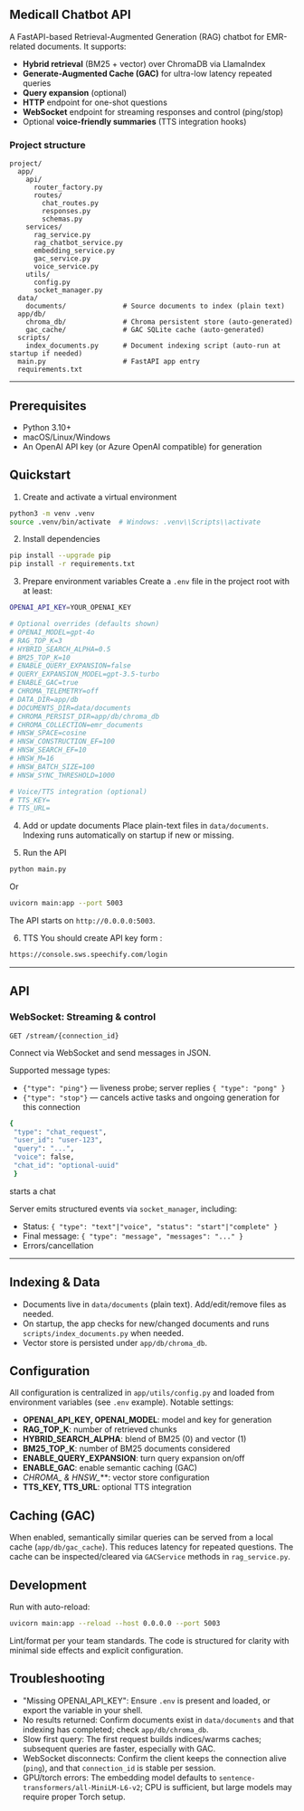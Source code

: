 ## Medicall Chatbot API

A FastAPI-based Retrieval-Augmented Generation (RAG) chatbot for EMR-related documents. It supports:
- **Hybrid retrieval** (BM25 + vector) over ChromaDB via LlamaIndex
- **Generate-Augmented Cache (GAC)** for ultra-low latency repeated queries
- **Query expansion** (optional)
- **HTTP** endpoint for one-shot questions
- **WebSocket** endpoint for streaming responses and control (ping/stop)
- Optional **voice-friendly summaries** (TTS integration hooks)

### Project structure
```
project/
  app/
    api/
      router_factory.py
      routes/
        chat_routes.py
        responses.py
        schemas.py
    services/
      rag_service.py
      rag_chatbot_service.py
      embedding_service.py
      gac_service.py
      voice_service.py
    utils/
      config.py
      socket_manager.py
  data/
    documents/              # Source documents to index (plain text)
  app/db/
    chroma_db/              # Chroma persistent store (auto-generated)
    gac_cache/              # GAC SQLite cache (auto-generated)
  scripts/
    index_documents.py      # Document indexing script (auto-run at startup if needed)
  main.py                   # FastAPI app entry
  requirements.txt
```

---

## Prerequisites
- Python 3.10+
- macOS/Linux/Windows
- An OpenAI API key (or Azure OpenAI compatible) for generation

## Quickstart
1) Create and activate a virtual environment
```bash
python3 -m venv .venv
source .venv/bin/activate  # Windows: .venv\\Scripts\\activate
```

2) Install dependencies
```bash
pip install --upgrade pip
pip install -r requirements.txt
```

3) Prepare environment variables
Create a `.env` file in the project root with at least:
```bash
OPENAI_API_KEY=YOUR_OPENAI_KEY

# Optional overrides (defaults shown)
# OPENAI_MODEL=gpt-4o
# RAG_TOP_K=3
# HYBRID_SEARCH_ALPHA=0.5
# BM25_TOP_K=10
# ENABLE_QUERY_EXPANSION=false
# QUERY_EXPANSION_MODEL=gpt-3.5-turbo
# ENABLE_GAC=true
# CHROMA_TELEMETRY=off
# DATA_DIR=app/db
# DOCUMENTS_DIR=data/documents
# CHROMA_PERSIST_DIR=app/db/chroma_db
# CHROMA_COLLECTION=emr_documents
# HNSW_SPACE=cosine
# HNSW_CONSTRUCTION_EF=100
# HNSW_SEARCH_EF=10
# HNSW_M=16
# HNSW_BATCH_SIZE=100
# HNSW_SYNC_THRESHOLD=1000

# Voice/TTS integration (optional)
# TTS_KEY=
# TTS_URL=
```

4) Add or update documents
Place plain-text files in `data/documents`. Indexing runs automatically on startup if new or missing.

5) Run the API
```bash
python main.py
```
Or
```bash
uvicorn main:app --port 5003  
```
The API starts on `http://0.0.0.0:5003`.

6) TTS
You should create API key form :
```bash
https://console.sws.speechify.com/login
```
---

## API

### WebSocket: Streaming & control
`GET /stream/{connection_id}`

Connect via WebSocket and send messages in JSON.

Supported message types:
- `{"type": "ping"}` — liveness probe; server replies `{ "type": "pong" }`
- `{"type": "stop"}` — cancels active tasks and ongoing generation for this connection
```bash
{
 "type": "chat_request",
 "user_id": "user-123",
 "query": "...", 
 "voice": false, 
 "chat_id": "optional-uuid"
 }
```
starts a chat

Server emits structured events via `socket_manager`, including:
- Status: `{ "type": "text"|"voice", "status": "start"|"complete" }`
- Final message: `{ "type": "message", "messages": "..." }`
- Errors/cancellation

---

## Indexing & Data
- Documents live in `data/documents` (plain text). Add/edit/remove files as needed.
- On startup, the app checks for new/changed documents and runs `scripts/index_documents.py` when needed.
- Vector store is persisted under `app/db/chroma_db`.

## Configuration
All configuration is centralized in `app/utils/config.py` and loaded from environment variables (see `.env` example). Notable settings:
- **OPENAI_API_KEY, OPENAI_MODEL**: model and key for generation
- **RAG_TOP_K**: number of retrieved chunks
- **HYBRID_SEARCH_ALPHA**: blend of BM25 (0) and vector (1)
- **BM25_TOP_K**: number of BM25 documents considered
- **ENABLE_QUERY_EXPANSION**: turn query expansion on/off
- **ENABLE_GAC**: enable semantic caching (GAC)
- **CHROMA_* & HNSW_***: vector store configuration
- **TTS_KEY, TTS_URL**: optional TTS integration

## Caching (GAC)
When enabled, semantically similar queries can be served from a local cache (`app/db/gac_cache`). This reduces latency for repeated questions. The cache can be inspected/cleared via `GACService` methods in `rag_service.py`.

## Development
Run with auto-reload:
```bash
uvicorn main:app --reload --host 0.0.0.0 --port 5003
```

Lint/format per your team standards. The code is structured for clarity with minimal side effects and explicit configuration.

## Troubleshooting
- "Missing OPENAI_API_KEY": Ensure `.env` is present and loaded, or export the variable in your shell.
- No results returned: Confirm documents exist in `data/documents` and that indexing has completed; check `app/db/chroma_db`.
- Slow first query: The first request builds indices/warms caches; subsequent queries are faster, especially with GAC.
- WebSocket disconnects: Confirm the client keeps the connection alive (`ping`), and that `connection_id` is stable per session.
- GPU/torch errors: The embedding model defaults to `sentence-transformers/all-MiniLM-L6-v2`; CPU is sufficient, but large models may require proper Torch setup.
